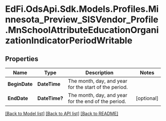 # EdFi.OdsApi.Sdk.Models.Profiles.Minnesota_Preview_SISVendor_Profile.MnSchoolAttributeEducationOrganizationIndicatorPeriodWritable

## Properties

Name | Type | Description | Notes
------------ | ------------- | ------------- | -------------
**BeginDate** | **DateTime** | The month, day, and year for the start of the period. | 
**EndDate** | **DateTime?** | The month, day, and year for the end of the period. | [optional] 

[[Back to Model list]](../README.md#documentation-for-models) [[Back to API list]](../README.md#documentation-for-api-endpoints) [[Back to README]](../README.md)

